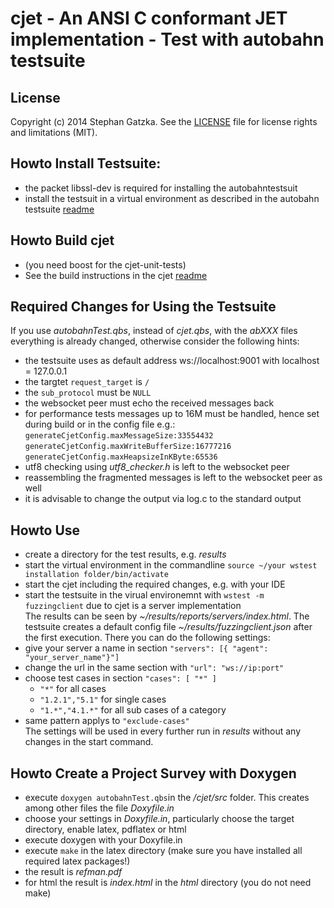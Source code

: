 # cjet - An ANSI C conformant JET implementation - Test with autobahn testsuite

## License
Copyright (c) 2014 Stephan Gatzka. See the [LICENSE](LICENSE) file for license rights and
limitations (MIT).

## Howto Install Testsuite:
- the packet libssl-dev is required for installing the autobahntestsuit
- install the testsuit in a virtual environment as described in the autobahn testsuite [readme](https://github.com/crossbario/autobahn-testsuite)

## Howto Build cjet
- (you need boost for the cjet-unit-tests)
- See the build instructions in the cjet [readme](https://github.com/gatzka/cjet)

## Required Changes for Using the Testsuite
If you use _autobahnTest.qbs_, instead of _cjet.qbs_, with the _abXXX_ files everything is already changed, otherwise consider the following hints:
- the testsuite uses as default address ws://localhost:9001 with localhost = 127.0.0.1
- the targtet `request_target` is `/`
- the `sub_protocol` must be `NULL`
- the websocket peer must echo the received messages back
- for performance tests messages up to 16M must be handled, hence set during build or in the config file e.g.: `generateCjetConfig.maxMessageSize:33554432` `generateCjetConfig.maxWriteBufferSize:16777216` `generateCjetConfig.maxHeapsizeInKByte:65536`
- utf8 checking using _utf8\_checker.h_ is left to the websocket peer
- reassembling the fragmented messages is left to the websocket peer as well
- it is advisable to change the output via log.c to the standard output

## Howto Use
- create a directory for the test results, e.g. _results_
- start the virtual environment in the commandline `source ~/your wstest installation folder/bin/activate`
- start the cjet including the required changes, e.g. with your IDE
- start the testsuite in the virual environemnt with `wstest -m fuzzingclient` due to cjet is a server implementation  
The results can be seen by _~/results/reports/servers/index.html_. The testsuite creates a default config file _~/results/fuzzingclient.json_ after the first execution. There you can do the following settings:
- give your server a name in section `"servers": [{ "agent": "your_server_name"}"]`
- change the url in the same section with `"url": "ws://ip:port"`
- choose test cases in section `"cases": [ "*" ]`
    - `"*"` for all cases
    - `"1.2.1","5.1"` for single cases
    - `"1.*","4.1.*"` for all sub cases of a category
- same pattern applys to `"exclude-cases"`  
The settings will be used in every further run in _results_ without any changes in the start command.

## Howto Create a Project Survey with Doxygen
- execute `doxygen autobahnTest.qbs`in the _/cjet/src_ folder. This creates among other files the file _Doxyfile.in_
- choose your settings in _Doxyfile.in_, particularly choose the target directory, enable latex, pdflatex or html
- execute doxygen with your Doxyfile.in
- execute `make` in the latex directory (make sure you have installed all required latex packages!)
- the result is _refman.pdf_
- for html the result is _index.html_ in the _html_ directory (you do not need make)
